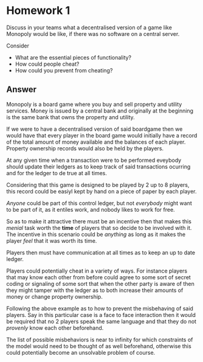 # Homework 1

Discuss in your teams what a decentralised version of a game like Monopoly
would be like, if there was no software on a central server.

Consider
* What are the essential pieces of functionality?
* How could people cheat?
* How could you prevent from cheating?

## Answer

Monopoly is a board game where you buy and sell property and utility services.
Money is issued by a central bank and originally at the beginning is the 
same bank that owns the  property and utility.

If we were to have a decentralised version of said boardgame then we would 
have that every player in the board game would initially have a record of the 
total amount of money available and the balances of each player. Property 
ownership records would also be held by the players.

At any given time when a transaction were to be performed eveybody should 
update their ledgers as to keep track of said transactions ocurring and for the 
ledger to de true at all times.

Considering that this game is designed to be played by 2 up to 8 players, 
this record could be easiyl kept by hand on a piece of paper by each player.

*Anyone* could be part of this control ledger, but not *everybody* might want 
to be part of it, as it entiles work, and nobody likes to work for free.

So as to make it attractive there must be an incentive then that makes this 
*menial* task worth the **time** of players that so decide to be involved 
with it. The incentive in this scenario could be *anything* as long as it 
makes the player *feel* that it was worth its time.

Players then must have communication at all times as to keep an up to date 
ledger.

Players could potentially cheat in a variety of ways. For instance players that 
may know each other from before could agree to some sort of secret coding 
or signaling of some sort that when the other party is aware of then they might 
tamper with the ledger as to both increase their amounts of money or change 
property ownership.

Following the above example as to how to prevent the misbehaving of said 
players. Say in this particular case is a face to face interaction then 
it would be required that no 2 players speak the same language and that 
they do not *provenly* know each other beforehand.

The list of possible misbehaviors is near to infinity for which constraints 
of the model would need to be thought of as well beforehand, otherwise this 
could potentially become an unsolvable problem of course.
